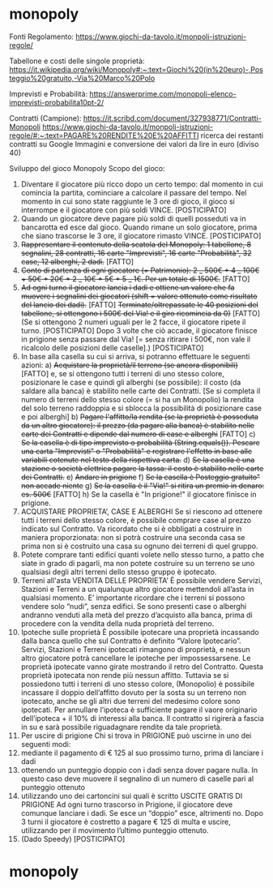 # monopoly

Fonti
Regolamento:
https://www.giochi-da-tavolo.it/monpoli-istruzioni-regole/

Tabellone e costi delle singole proprietà:
https://it.wikipedia.org/wiki/Monopoly#:~:text=Giochi%20(in%20euro)-,Posteggio%20gratuito,-Via%20Marco%20Polo

Imprevisti e Probabilità: https://answerprime.com/monopoli-elenco-imprevisti-probabilita10pt-2/

Contratti (Campione): https://it.scribd.com/document/327938771/Contratti-Monopoli
https://www.giochi-da-tavolo.it/monpoli-istruzioni-regole/#:~:text=PAGARE%20RENDITE%20E%20AFFITTI
ricerca dei restanti contratti su Google Immagini e conversione dei valori da lire in euro (diviso 40)

Sviluppo del gioco Monopoly
Scopo del gioco:

1. Diventare il giocatore più ricco dopo un certo tempo: dal momento in cui comincia la partita, cominciare a calcolare il passare del tempo. Nel momento in cui sono state raggiunte le 3 ore di gioco, il gioco si interrompe e il giocatore con più soldi VINCE. [POSTICIPATO]
2. Quando un giocatore deve pagare più soldi di quelli posseduti va in bancarotta ed esce dal gioco. Quando rimane un solo giocatore, prima che siano trascorse le 3 ore, il giocatore rimasto VINCE. [POSTICIPATO]
3. ~~Rappresentare il contenuto della scatola del Monopoly: 1 tabellone, 8 segnalini, 28 contratti, 16 carte "Imprevisti", 16 carte "Probabilità", 32 case, 12 alberghi, 2 dadi.~~
   [FATTO]
4. ~~Conto di partenza di ogni giocatore (= Patrimonio): 2 _ 500€ + 4 _ 100€ + 50€ + 20€ + 2 _ 10€ + 5€ + 5 _ 1€. Per un totale di 1500€.~~ [FATTO]
5. ~~Ad ogni turno il giocatore lancia i dadi e ottiene un valore che fa muovere i segnalini dei giocatori (shift = valore ottenuto come risultato del lancio dei dadi).~~ [FATTO]
   ~~Terminate/oltrepassate le 40 posizioni del tabellone, si ottengono i 500€ del Via! e il giro ricomincia da 0)~~ [FATTO]
   (Se si ottengono 2 numeri uguali per le 2 facce, il giocatore ripete il turno. [POSTICIPATO]
   Dopo 3 volte che ciò accade, il giocatore finisce in prigione senza passare dal Via! [= senza ritirare i 500€, non vale il ricalcolo delle posizioni delle caselle].) [POSTICIPATO]
6. In base alla casella su cui si arriva, si potranno effettuare le seguenti azioni:
   a) ~~Acquistare la proprietà/il terreno (se ancora disponibili)~~ [FATTO] e, se si ottengono tutti i terreni di uno stesso colore, posizionare le case e quindi gli alberghi (se possibile): il costo (da saldare alla banca) è stabilito nelle carte dei Contratti.
   [Se si completa il numero di terreni dello stesso colore (= si ha un Monopolio) la rendita del solo terreno raddoppia e si sblocca la possibilità di posizionare case e poi alberghi]
   b) ~~Pagare l'affitto/la rendita (se la proprietà è posseduta da un altro giocatore): il prezzo (da pagare alla banca) è stabilito nelle carte dei Contratti e dipende dal numero di case e alberghi~~ [FATTO]
   c) ~~Se la casella è di tipo imprevisto o probabilità (String.equals()). Pescare una carta "Imprevisti" o "Probabilità" e registrare l'effetto in base alle variabili cotenute nel testo della rispettiva carta.~~
   d) ~~Se la casella è una stazione o società elettrica pagare la tassa: il costo è stabilito nelle carte dei Contratti.~~
   e) ~~Andare in prigione~~
   f) ~~Se la casella è Posteggio gratuito" non accade niente~~
   g) ~~Se la casella è il "Via!" si ritira un premio in denaro: es. 500€~~ [FATTO]
   h) Se la casella è "In prigione!" il giocatore finisce in prigione.
7. ACQUISTARE PROPRIETA’, CASE E ALBERGHI
   Se si riescono ad ottenere tutti i terreni dello stesso colore, è possibile comprare case al prezzo indicato sul Contratto. Va ricordato che si è obbligati a costruire in maniera proporzionata: non si potrà costruire una seconda casa se prima non si è costruito una casa su ognuno dei terreni di quel gruppo.
8. Potete comprare tanti edifici quanti volete nello stesso turno, a patto che siate in grado di pagarli, ma non potete costruire su un terreno se uno qualsiasi degli altri terreni dello stesso gruppo è ipotecato.
9. Terreni all'asta
   VENDITA DELLE PROPRIETA’
   È possibile vendere Servizi, Stazioni e Terreni a un qualunque altro giocatore mettendoli all’asta in qualsiasi momento. E’ importante ricordare che i terreni si possono vendere solo “nudi”, senza edifici. Se sono presenti case o alberghi andranno venduti alla metà del prezzo d’acquisto alla banca, prima di procedere con la vendita della nuda proprietà del terreno.
10. Ipoteche sulle proprietà
    È possibile ipotecare una proprietà incassando dalla banca quello che sul Contratto è definito “Valore Ipotecario”. Servizi, Stazioni e Terreni ipotecati rimangono di proprietà, e nessun altro giocatore potrà cancellare le ipoteche per impossessarsene. Le proprietà ipotecate vanno girate mostrando il retro del Contratto. Questa proprietà ipotecata non rende più nessun affitto. Tuttavia se si possiedono tutti i terreni di uno stesso colore, (Monopolio) è possibile incassare il doppio dell’affitto dovuto per la sosta su un terreno non ipotecato, anche se gli altri due terreni del medesimo colore sono ipotecati.
    Per annullare l’ipoteca è sufficiente pagare il vaore originario dell’ipoteca + il 10% di interessi alla banca. Il contratto si rigirerà a fascia in su e sarà possibile riguadagnare rendite da tale proprietà.
11. Per uscire di prigione
    Chi si trova in PRIGIONE può uscirne in uno dei seguenti modi:
12. mediante il pagamento di € 125 al suo prossimo turno, prima di lanciare i dadi
13. ottenendo un punteggio doppio con i dadi senza dover pagare nulla. In questo caso deve muovere il segnalino di un numero di caselle pari al punteggio ottenuto
14. utilizzando uno dei cartoncini sui quali è scritto USCITE GRATIS DI PRIGIONE
    Ad ogni turno trascorso in Prigione, il giocatore deve comunque lanciare i dadi. Se esce un “doppio” esce, altrimenti no. Dopo 3 turni il giocatore è costretto a pagare € 125 di multa e uscire, utilizzando per il movimento l’ultimo punteggio ottenuto.
15. (Dado Speedy) [POSTICIPATO]

# monopoly
